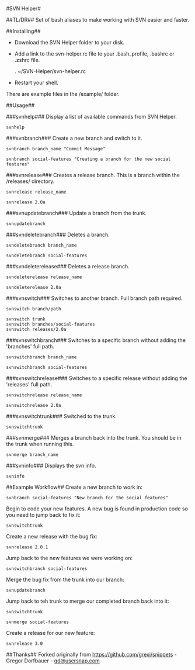 #SVN Helper#

##TL/DR##
Set of bash aliases to make working with SVN easier and faster.

##Installing##
- Download the SVN Helper folder to your disk.
- Add a link to the svn-helper.rc file to your .bash_profile, .bashrc or .zshrc file.
	
	. ~/SVN-Helper/svn-helper.rc
		
- Restart your shell.

There are example files in the /example/ folder.

##Usage##

###svnhelp###
Display a list of available commands from SVN Helper.

	svnhelp

###svnbranch###
Create a new branch and switch to it.

	svnbranch branch_name "Commit Message"
	
	svnbranch social-features "Creating a branch for the new social features"

###svnrelease###
Creates a release branch. This is a branch within the /releases/ directory.

	svnrelease release_name
	
	svnrelease 2.0a
	
###svnupdatebranch###
Update a branch from the trunk.

	svnupdatebranch
	
###svndeletebranch###
Deletes a branch.

	svndeletebranch branch_name
	
	svndeletebranch social-features
	
###svndeleterelease###
Deletes a release branch.

	svndeleterelease release_name
	
	svndeleterelease 2.0a
	
###svnswitch###
Switches to another branch. Full branch path required.

	svnswitch branch/path
	
	svnswitch trunk
	svnswitch branches/social-features
	svnswitch releases/2.0a
	
###svnswitchbranch###
Switches to a specific branch without adding the 'branches' full path.

	svnswitchbranch branch_name
	
	svnswitchbranch social-features

###svnswitchrelease###
Switches to a specific release without adding the 'releases' full path.

	svnswitchrelease release_name
	
	svnswitchrelease 2.0a
	
###svnswitchtrunk###
Switched to the trunk.

	svnswitchtrunk
	
###svnmerge###
Merges a branch back into the trunk. You should be in the trunk when running this.

	svnmerge branch_name
	
###svninfo###
Displays the svn info.

	svninfo

##Example Workflow##
Create a new branch to work in:

	svnbranch social-features "New branch for the social features"
	
Begin to code your new features. A new bug is found in production code so you need to jump back to fix it:

	svnswitchtrunk

Create a new release with the bug fix:

	svnrelease 2.0.1
	
Jump back to the new features we were working on:

	svnswitchbranch social-features
	
Merge the bug fix from the trunk into our branch:

	svnupdatebranch

Jump back to teh trunk to merge our completed branch back into it:

	svnswitchtrunk
	
	svnmerge social-features

Create a release for our new feature:

	svnrelease 3.0

##Thanks##
Forked originally from https://github.com/grexi/snippets - Gregor Dorfbauer - gd@usersnap.com
